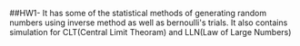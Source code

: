##HW1- 
It has some of the statistical methods of generating random numbers using inverse method as well as bernoulli's trials.
It also contains simulation for CLT(Central Limit Theoram) and LLN(Law of Large Numbers)
